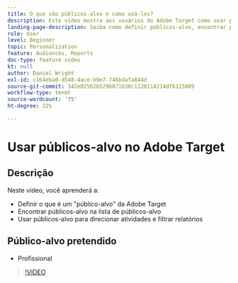 ```yaml
---
title: O que são públicos-alvo e como usá-los?
description: Este vídeo mostra aos usuários do Adobe Target como usar públicos para direcionar atividades e filtrar relatórios.
landing-page-description: Saiba como definir públicos-alvo, encontrar públicos-alvo e atividades de direcionamento e filtrar relatórios.
role: User
level: Beginner
topic: Personalization
feature: Audiences, Reports
doc-type: feature video
kt: null
author: Daniel Wright
exl-id: c164eba0-d548-4ace-b9e7-746bdafa844d
source-git-commit: 342e02562b5296871638c1120114214df6115809
workflow-type: tm+mt
source-wordcount: '75'
ht-degree: 22%

---
```


# Usar públicos-alvo no Adobe Target

## Descrição

Neste vídeo, você aprenderá a:

* Definir o que é um &quot;público-alvo&quot; da Adobe Target
* Encontrar públicos-alvo na lista de públicos-alvo
* Usar públicos-alvo para direcionar atividades e filtrar relatórios

## Público-alvo pretendido

* Profissional

>[!VIDEO](https://video.tv.adobe.com/v/17398/?quality=12)
